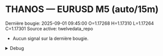 # THANOS — EURUSD M5 (auto/15m)
Dernière bougie: 2025-09-01 09:45:00  O=1.17268  H=1.17310  L=1.17264  C=1.17301
Source active: twelvedata_repo

- Aucun signal sur la dernière bougie.

<details><summary>Debug</summary>

- TD_API_KEY manquant.

</details>